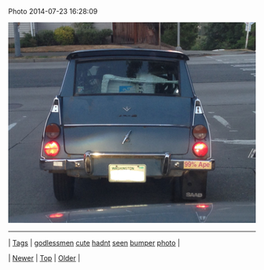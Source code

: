 <!--
title: Photo 2014-07-23 16
date: 2020-06-28T15:27:00.355Z
tags: godlessmen, cute, hadnt, seen, bumper, photo
-->


Photo 2014-07-23 16:28:09

![](92641728364-0.jpg)

<!--BOTTOM-POST-NAVIGATION-->
---

| [Tags](tags.md) | [godlessmen](tag-godlessmen.md) [cute](tag-cute.md) [hadnt](tag-hadnt.md) [seen](tag-seen.md) [bumper](tag-bumper.md) [photo](tag-photo.md) |

| [Newer](92638415277.md) | [Top](index.md) | [Older](92644110699.md) |